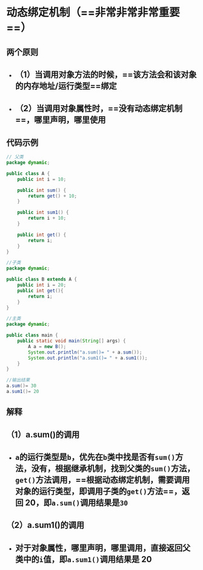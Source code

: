 # 动态绑定机制（==非常非常非常重要==）

## 两个原则

- ## （1）当调用对象方法的时候，==该方法会和该对象的内存地址/运行类型==绑定
- ## （2）当调用对象属性时，==没有动态绑定机制==，哪里声明，哪里使用

## 代码示例

```java
// 父类
package dynamic;

public class A {
    public int i = 10;

    public int sum() {
        return get() + 10;
    }

    public int sum1() {
        return i + 10;
    }

    public int get() {
        return i;
    }
}

//子类
package dynamic;

public class B extends A {
    public int i = 20;
    public int get(){
        return i;
    }
}

//主类
package dynamic;

public class main {
    public static void main(String[] args) {
        A a = new B();
        System.out.println("a.sum()= " + a.sum());
        System.out.println("a.sum1()= " + a.sum1());
    }
}

//输出结果
a.sum()= 30
a.sum1()= 20
```

## 解释

## （1）a.sum()的调用

- ## `a`的运行类型是`b`，优先在`b`类中找是否有`sum()`方法，没有，根据继承机制，找到父类的`sum()`方法，`get()`方法调用，==根据动态绑定机制，需要调用对象的运行类型，即调用子类的`get()`方法==，返回 20，即`a.sum()`调用结果是`30`

## （2）a.sum1()的调用

- ## 对于对象属性，哪里声明，哪里调用，直接返回父类中的`i`值，即`a.sum1()`调用结果是 20
